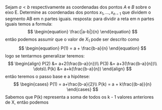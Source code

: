 Sejam $a<b$ respectivamente as coordenadas dos pontos $A$ e $B$ sobre o eixo E. Determine as coordenadas dos pontos $x_{1},\dots,x_{n-1}$ que dividem o segmento AB em n partes iguais.
$\text{resposta:}$
para dividir a reta em n partes iguais temos a formula:
$$
\begin{equation}
\frac{|a-b|}{n}
\end{equation}
$$
então podemos assumir que o valor de $X_{1}$ pode ser descrito como
$$
\begin{equation}
P(1) = a + \frac{b-a}{n}
\end{equation}
$$
logo se tentarmos generalizar teremos:
$$
\begin{align}
P(2) &= a+2(\frac{b-a}{n})\\
P(3) &= a+3(\frac{b-a}{n})\\
\dots\\
P(k) &= a+k(\frac{b-a}{n})
\end{align}
$$
então teremos o passo base e a hipótese:
$$
\begin{cases}
P(1) = a+\frac{b-a}{2}\\
P(k) = a + k\frac{(b-a)}{n}
\end{cases}
$$
Sabemos que P(k) representa a soma de todos os k - 1 valores anteriores de X, então podemos 